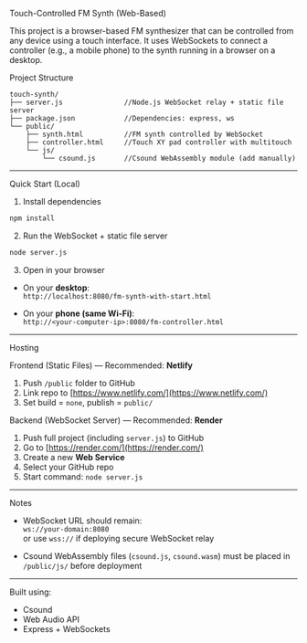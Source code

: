Touch-Controlled FM Synth (Web-Based)

This project is a browser-based FM synthesizer that can be controlled from any device using a touch interface. It uses WebSockets to connect a controller (e.g., a mobile phone) to the synth running in a browser on a desktop.

Project Structure

```
touch-synth/
├── server.js               //Node.js WebSocket relay + static file server
├── package.json            //Dependencies: express, ws
└── public/
    ├── synth.html          //FM synth controlled by WebSocket
    ├── controller.html     //Touch XY pad controller with multitouch
    └── js/
        └── csound.js       //Csound WebAssembly module (add manually)
```

---

Quick Start (Local)

1. Install dependencies

```bash
npm install
```

2. Run the WebSocket + static file server

```bash
node server.js
```

3. Open in your browser

- On your **desktop**:  
  `http://localhost:8080/fm-synth-with-start.html`

- On your **phone (same Wi-Fi)**:  
  `http://<your-computer-ip>:8080/fm-controller.html`

---

Hosting

Frontend (Static Files) — Recommended: **Netlify**

1. Push `/public` folder to GitHub
2. Link repo to [https://www.netlify.com/](https://www.netlify.com/)
3. Set build = `none`, publish = `public/`

Backend (WebSocket Server) — Recommended: **Render**

1. Push full project (including `server.js`) to GitHub
2. Go to [https://render.com/](https://render.com/)
3. Create a new **Web Service**
4. Select your GitHub repo
5. Start command: `node server.js`

---

Notes

- WebSocket URL should remain:  
  `ws://your-domain:8080`  
  or use `wss://` if deploying secure WebSocket relay

- Csound WebAssembly files (`csound.js`, `csound.wasm`) must be placed in `/public/js/` before deployment

---


Built using:
- Csound
- Web Audio API
- Express + WebSockets
